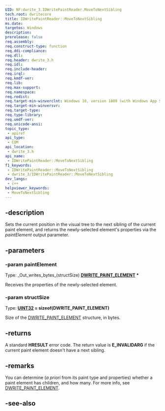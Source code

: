 ```yaml
---
UID: NF:dwrite_3.IDWritePaintReader.MoveToNextSibling
tech.root: dwritecore
title: IDWritePaintReader::MoveToNextSibling
ms.date: 
targetos: Windows
description: 
prerelease: false
req.assembly: 
req.construct-type: function
req.ddi-compliance: 
req.dll: 
req.header: dwrite_3.h
req.idl: 
req.include-header: 
req.irql: 
req.kmdf-ver: 
req.lib: 
req.max-support: 
req.namespace: 
req.redist: 
req.target-min-winverclnt: Windows 10, version 1809 (with Windows App SDK 1.2 or later)
req.target-min-winversvr: 
req.target-type: 
req.type-library: 
req.umdf-ver: 
req.unicode-ansi: 
topic_type:
 - apiref
api_type:
 - COM
api_location:
 - dwrite_3.h
api_name:
 - IDWritePaintReader::MoveToNextSibling
f1_keywords:
 - IDWritePaintReader::MoveToNextSibling
 - dwrite_3/IDWritePaintReader::MoveToNextSibling
dev_langs:
 - c++
helpviewer_keywords:
 - MoveToNextSibling
---
```


## -description

Sets the current position in the visual tree to the next sibling of the current paint element, and returns the newly-selected element's properties via the *paintElement* output parameter.

## -parameters

### -param paintElement

Type: \_Out\_writes\_bytes\_\(structSize\) **[DWRITE_PAINT_ELEMENT](./ns-dwrite_3-dwrite_paint_element.md) \***

Receives the properties of the newly-selected element.

### -param structSize

Type: **[UINT32](/windows/win32/winprog/windows-data-types) = sizeof(DWRITE_PAINT_ELEMENT)**

Size of the [DWRITE_PAINT_ELEMENT](./ns-dwrite_3-dwrite_paint_element.md) structure, in bytes.

## -returns

A standard **HRESULT** error code. The return value is **E_INVALIDARG** if the current paint element doesn't have a next sibling.

## -remarks

You can determine (*a priori* from its paint type and properties) whether a paint element has children, and how many. For more info, see [DWRITE_PAINT_ELEMENT](./ns-dwrite_3-dwrite_paint_element.md).

## -see-also
